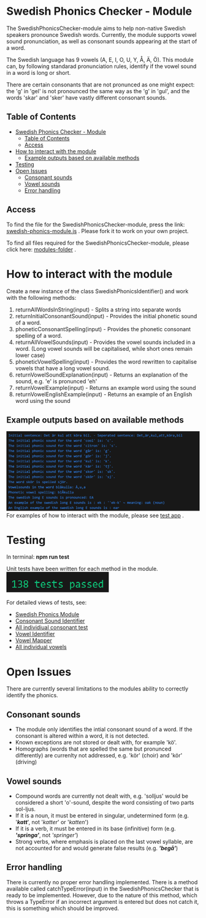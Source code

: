 # Swedish Phonics Checker - Module
The SwedishPhonicsChecker-module aims to help non-native Swedish speakers pronounce Swedish words. Currently, the module supports vowel sound pronunciation, as well as consonant sounds appearing at the start of a word.

The Swedish language has 9 vowels (A, E, I, O, U, Y, Å, Ä, Ö). This module can, by following standarad pronunciation rules, identify if the vowel sound in a word is long or short.

There are certain consonants that are not pronunced as one might expect: the 'g' in 'gel' is not pronounced the same way as the 'g' in 'gul', and the words 'skar' and 'sker' have vastly different consonant sounds.

## Table of Contents
- [Swedish Phonics Checker - Module](#swedish-phonics-checker---module)
  - [Table of Contents](#table-of-contents)
  - [Access](#access)
- [How to interact with the module](#how-to-interact-with-the-module)
  - [Example outputs based on available methods](#example-outputs-based-on-available-methods)
- [Testing](#testing)
- [Open Issues](#open-issues)
  - [Consonant sounds](#consonant-sounds)
  - [Vowel sounds](#vowel-sounds)
  - [Error handling](#error-handling)


## Access
To find the file for the SwedishPhonicsChecker-module, press the link: [swedish-phonics-module.js](./swedish-phonics-module.js) . Please fork it to work on your own project.

To find all files required for the SwedishPhonicsChecker-module, please click here: [modules-folder](../modules) .

# How to interact with the module
Create a new instance of the class SwedishPhonicsIdentifier() and work with the following methods:
1. returnAllWordsInString(input) - Splits a string into separate words
2. returnInitialConsonantSound(input) - Provides the initial phonetic sound of a word.
3. phoneticConsonantSpelling(input) - Provides the phonetic consonant spelling of a word.
4. returnAllVowelSounds(input) - Provides the vowel sounds included in a word. (Long vowel sounds will be capitalised, while short ones remain lower case)
5. phoneticVowelSpelling(input) - Provides the word rewritten to capitalise vowels that have a long vowel sound.
6. returnVowelSoundExplanation(input) - Returns an explanation of the sound, e.g. 'e' is pronunced 'eh'
7. returnVowelExample(input) - Returns an example word using the sound
8. returnVowelEnglishExample(input) - Returns an example of an English word using the sound

## Example outputs based on available methods
![View Example](./reports/testImageConsole.png)
For examples of how to interact with the module, please see [test app](../../../test-app/test-each-method.js) .

# Testing
In terminal: **npm run test**

Unit tests have been written for each method in the module.
![View passed tests](./reports/138.png)

For detailed views of tests, see:
- [Swedish Phonics Module](./phonetic-components/__tests__/swedish-phonics-module.test.js)
- [Consonant Sound Identifier](./phonetic-components/consonant-components/__tests__/consonant-sound-identifier.test.js)
- [All individiual consonant test](./phonetic-components/consonant-components/__tests__/consonant-rules/)
- [Vowel Identifier](./phonetic-components/vowel-components/__tests__/vowel-identifier.test.js)
- [Vowel Mapper](./phonetic-components/vowel-components/__tests__/vowel-mapper.test.js)
- [All individual vowels](./phonetic-components/vowel-components/__tests__/all-vowels/)

# Open Issues
There are currently several limitations to the modules ability to correctly identify the phonics.

## Consonant sounds
- The module only identifies the intial consonant sound of a word. If the consonant is altered within a word, it is not detected.
- Known exceptions are not stored or dealt with, for example 'kö'.
- Homographs (words that are spelled the same but pronunced differently) are currenlty not addressed, e.g. 'kör' (choir) and 'kör' (driving)

## Vowel sounds
- Compound words are currently not dealt with, e.g. 'solljus' would be considered a short 'o'-sound, despite the word consisting of two parts sol-ljus.
- If it is a noun, it must be entered in singular, undetermined form (e.g. '***katt***', not '*katter*' or '*katten*')
- If it is a verb, it must be entered in its base (infinitive) form (e.g. ***'springa'***, not *'springer'*)
- Strong verbs, where emphasis is placed on the last vowel syllable, are not accounted for and would generate false results (e.g. ***'begå'***)

## Error handling
There is currently no proper error handling implemented. There is a method available called catchTypeError(input) in the SwedishPhonicsChecker that is ready to be implemented. However, due to the nature of this method, which throws a TypeError if an incorrect argument is entered but does not catch it, this is something which should be improved.

